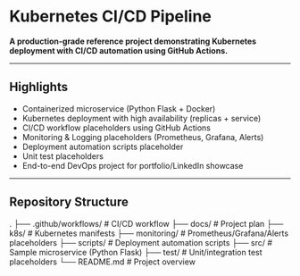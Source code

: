 # Kubernetes CI/CD Pipeline

**A production-grade reference project demonstrating Kubernetes deployment with CI/CD automation using GitHub Actions.**

---

##  Highlights
- Containerized microservice (Python Flask + Docker)
- Kubernetes deployment with high availability (replicas + service)
- CI/CD workflow placeholders using GitHub Actions
- Monitoring & Logging placeholders (Prometheus, Grafana, Alerts)
- Deployment automation scripts placeholder
- Unit test placeholders
- End-to-end DevOps project for portfolio/LinkedIn showcase

---

##  Repository Structure

.
├── .github/workflows/ # CI/CD workflow
├── docs/ # Project plan
├── k8s/ # Kubernetes manifests
├── monitoring/ # Prometheus/Grafana/Alerts placeholders
├── scripts/ # Deployment automation scripts
├── src/ # Sample microservice (Python Flask)
├── test/ # Unit/integration test placeholders
└── README.md # Project overview